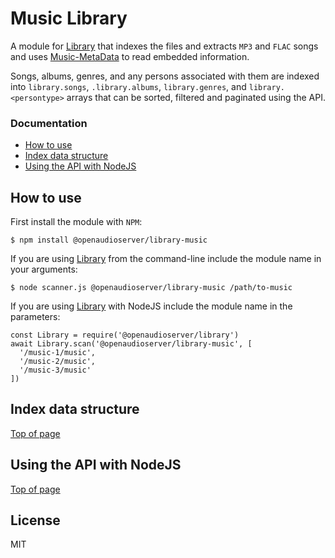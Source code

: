# Music Library

A module for [Library](https://github.com/openaudioserver/library) that indexes the files and extracts `MP3` and `FLAC` songs and uses [Music-MetaData](https://github.com/borewit/music-metadata/) to read embedded information.

Songs, albums, genres, and any persons associated with them are indexed into `library.songs`, `.library.albums`, `library.genres`, and `library.<persontype>` arrays that can be sorted, filtered and paginated using the API.

### Documentation

- [How to use](#how-to-use)
- [Index data structure](#index-data-structure)
- [Using the API with NodeJS](#using-the-media-index-with-nodejs)

## How to use

First install the module with `NPM`:

    $ npm install @openaudioserver/library-music

If you are using [Library](https://github.com/openaudioserver/library) from the command-line include the module name in your arguments:

    $ node scanner.js @openaudioserver/library-music /path/to-music

If you are using [Library](https://github.com/openaudioserver/library) with NodeJS include the module name in the parameters:

    const Library = require('@openaudioserver/library')
    await Library.scan('@openaudioserver/library-music', [
      '/music-1/music',
      '/music-2/music',
      '/music-3/music'
    ])

## Index data structure

[Top of page](#documentation)

## Using the API with NodeJS

[Top of page](#documentation)


## License

MIT
